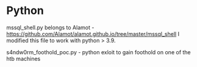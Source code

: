 # Python
mssql_shell.py belongs to Alamot - https://github.com/Alamot/alamot.github.io/tree/master/mssql_shell
I modified this file to work with python > 3.9.

s4ndw0rm_foothold_poc.py - python exloit to gain foothold on one of the htb machines

